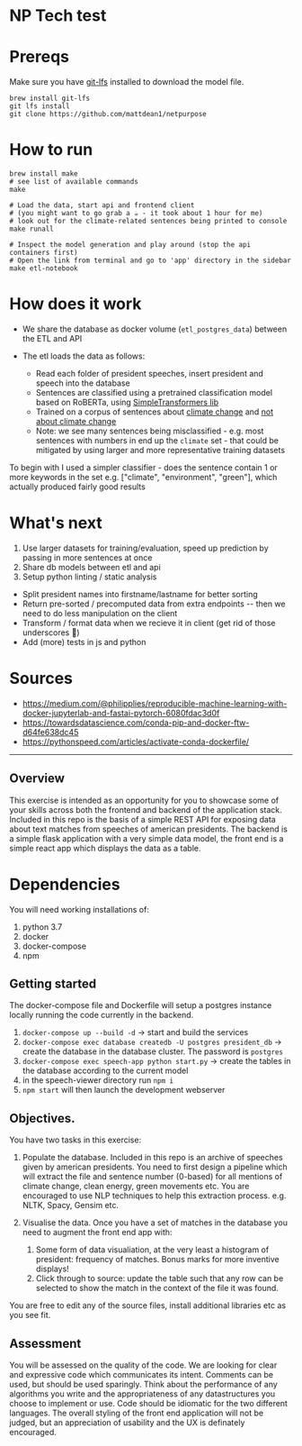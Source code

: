 # NP Tech test

# Prereqs

Make sure you have [git-lfs](https://help.github.com/en/github/managing-large-files/installing-git-large-file-storage) installed to download the model file.

```
brew install git-lfs
git lfs install
git clone https://github.com/mattdean1/netpurpose
```

# How to run

```
brew install make
# see list of available commands
make

# Load the data, start api and frontend client
# (you might want to go grab a ☕️ - it took about 1 hour for me) 
# look out for the climate-related sentences being printed to console
make runall

# Inspect the model generation and play around (stop the api containers first)
# Open the link from terminal and go to 'app' directory in the sidebar
make etl-notebook
```

# How does it work

- We share the database as docker volume (`etl_postgres_data`) between the ETL and API

- The etl loads the data as follows:
	- Read each folder of president speeches, insert president and speech into the database
	- Sentences are classified using a pretrained classification model based on RoBERTa, using [SimpleTransformers lib](https://github.com/ThilinaRajapakse/simpletransformers)
	- Trained on a corpus of sentences about [climate change](https://en.wikipedia.org/wiki/Global_warming) and [not about climate change](https://winstonchurchill.org/resources/speeches/1940-the-finest-hour/their-finest-hour/)
	- Note: we see many sentences being misclassified - e.g. most sentences with numbers in end up the `climate` set - that could be mitigated by using larger and more representative training datasets

To begin with I used a simpler classifier - does the sentence contain 1 or more keywords in the set e.g. ["climate", "environment", "green"], which actually produced fairly good results

# What's next

1. Use larger datasets for training/evaluation, speed up prediction by passing in more sentences at once
2. Share db models between etl and api
3. Setup python linting / static analysis

- Split president names into firstname/lastname for better sorting
- Return pre-sorted / precomputed data from extra endpoints -- then we need to do less manipulation on the client
- Transform / format data when we recieve it in client (get rid of those underscores 🤮)
- Add (more) tests in js and python

# Sources

- https://medium.com/@philipplies/reproducible-machine-learning-with-docker-jupyterlab-and-fastai-pytorch-6080fdac3d0f
- https://towardsdatascience.com/conda-pip-and-docker-ftw-d64fe638dc45
- https://pythonspeed.com/articles/activate-conda-dockerfile/


---------

## Overview

This exercise is intended as an opportunity for you to showcase some of your skills across both the frontend and backend of the application stack. Included in this repo is the basis of a simple REST API for exposing data about text matches from speeches of american presidents. The backend is a simple flask application with a very simple data model, the front end is a simple react app which displays the data as a table.

# Dependencies
You will need working installations of:
1. python 3.7
2. docker
3. docker-compose
4. npm


## Getting started

The docker-compose file and Dockerfile will setup a postgres instance locally running the code currently in the backend.

1. `docker-compose up --build -d` -> start and build the services
2. `docker-compose exec database createdb -U postgres president_db` -> create the database in the database cluster. The password is `postgres`
3. `docker-compose exec speech-app python start.py` -> create the tables in the database according to the current model
4. in the speech-viewer directory run `npm i`
5. `npm start` will then launch the development webserver


## Objectives.
You have two tasks in this exercise:

1. Populate the database. Included in this repo is an archive of speeches given by american presidents. You need to first design a pipeline which will extract the file and sentence number (0-based) for all mentions of climate change, clean energy, green movements etc.
You are encouraged to use NLP techniques to help this extraction process. e.g. NLTK, Spacy, Gensim etc.

2. Visualise the data. Once you have a set of matches in the database you need to augment the front end app with:
	1. Some form of data visualiation, at the very least a histogram of president: frequency of matches. Bonus marks for more inventive displays!
	2. Click through to source: update the table such that any row can be selected to show the match in the context of the file it was found.

You are free to edit any of the source files, install additional libraries etc as you see fit.


## Assessment

You will be assessed on the quality of the code. We are looking for clear and expressive code which communicates its intent. Comments can be used, but should be used sparingly. Think about the performance of any algorithms you write and the appropriateness of any datastructures you choose to implement or use. Code should be idiomatic for the two different languages. The overall styling of the front end application will not be judged, but an appreciation of usability and the UX is definately encouraged.
